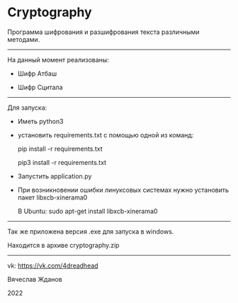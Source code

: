 # Cryptography

Программа шифрования и разшифрования текста различными методами.

--------------------------------------------------------------------
На данный момент реализованы:

- Шифр Атбаш

- Шифр Сцитала
--------------------------------------------------------------------
Для запуска:

- Иметь python3

- установить requirements.txt с помощью одной из команд:

  pip install -r requirements.txt
  
  pip3 install -r requirements.txt

- Запустить application.py

- При возникновении ошибки линуксовых системах нужно установить пакет libxcb-xinerama0

  В Ubuntu: sudo apt-get install libxcb-xinerama0
--------------------------------------------------------------------
Так же приложена версия .exe для запуска в windows.

Находится в архиве cryptography.zip

--------------------------------------------------------------------
vk: https://vk.com/4dreadhead

Вячеслав Жданов

2022

